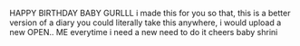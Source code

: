 HAPPY BIRTHDAY BABY GURLLL
i made this for you so that, this is a better version of a diary
you could literally take this anywhere, i would upload a new OPEN.. ME everytime
i need a new need to do it
cheers baby
shrini
